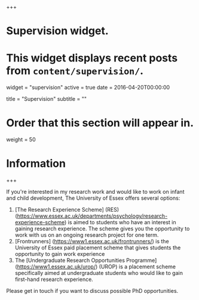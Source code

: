 +++
# Supervision widget.
# This widget displays recent posts from `content/supervision/`.
widget = "supervision"
active = true
date = 2016-04-20T00:00:00

title = "Supervision"
subtitle = ""

# Order that this section will appear in.
weight = 50


# Information
+++

If you're interested in my research work and would like to work on infant and child development, The University of Essex offers several options:

1. [The Research Experience Scheme] (RES) (https://www.essex.ac.uk/departments/psychology/research-experience-scheme) is aimed to students who have an interest in gaining research experience. The scheme gives you the opportunity to work with us on an ongoing research project for one term.
2. [Frontrunners] (https://www1.essex.ac.uk/frontrunners/) is the University of Essex paid placement scheme that gives students the opportunity to gain work experience
3. The [Undergraduate Research Opportunities Programme] (https://www1.essex.ac.uk/urop/) (UROP)  is a placement scheme specifically aimed at undergraduate students who would like to gain first-hand research experience.
 
Please get in touch if you want to discuss possible PhD opportunities.
